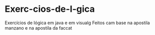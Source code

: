 # Exerc-cios-de-l-gica
Exercícios de lógica em java e em visualg
Feitos cam base na apostila manzano e na apostila da faccat
